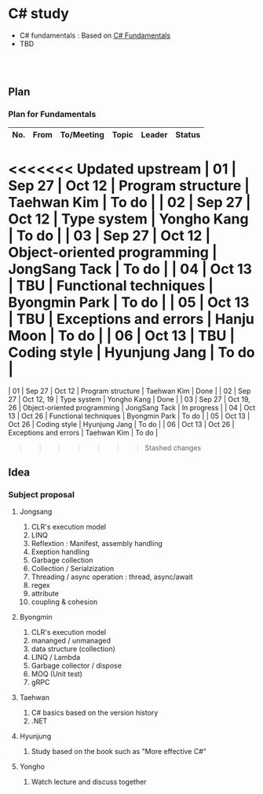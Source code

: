 # C# study

- C# fundamentals : Based on [C# Fundamentals](https://learn.microsoft.com/en-us/dotnet/csharp/)
- TBD
<br>
<br>

## Plan

### Plan for Fundamentals

| No. | From | To/Meeting | Topic | Leader | Status |
|---|---|---|---|---|---|
<<<<<<< Updated upstream
| 01 | Sep 27 | Oct 12 | Program structure | Taehwan Kim | To do |
| 02 | Sep 27 | Oct 12 | Type system | Yongho Kang | To do |
| 03 | Sep 27 | Oct 12 | Object-oriented programming | JongSang Tack | To do |
| 04 | Oct 13 | TBU | Functional techniques | Byongmin Park | To do |
| 05 | Oct 13 | TBU | Exceptions and errors | Hanju Moon | To do |
| 06 | Oct 13 | TBU | Coding style | Hyunjung Jang | To do |
=======
| 01 | Sep 27 | Oct 12 | Program structure | Taehwan Kim | Done |
| 02 | Sep 27 | Oct 12, 19 | Type system | Yongho Kang | Done |
| 03 | Sep 27 | Oct 19, 26 | Object-oriented programming | JongSang Tack | In progress |
| 04 | Oct 13 | Oct 26 | Functional techniques | Byongmin Park | To do |
| 05 | Oct 13 | Oct 26 | Coding style | Hyunjung Jang | To do |
| 06 | Oct 13 | Oct 26 | Exceptions and errors | Taehwan Kim | To do |
>>>>>>> Stashed changes

## Idea

### Subject proposal

1. Jongsang
   1. CLR's execution model
   1. LINQ
   1. Reflextion : Manifest, assembly handling
   1. Exeption handling
   1. Garbage collection
   1. Collection / Serialzization
   1. Threading / async operation : thread, async/await
   1. regex
   1. attribute
   1. coupling & cohesion

1. Byongmin
   1. CLR's execution model
   1. mananged / unmanaged
   1. data structure (collection)
   1. LINQ / Lambda
   1. Garbage collector / dispose
   1. MOQ (Unit test)
   1. gRPC

1. Taehwan
   1. C# basics based on the version history
   1. .NET

1. Hyunjung
   1. Study based on the book such as "More effective C#"

1. Yongho
   1. Watch lecture and discuss together







